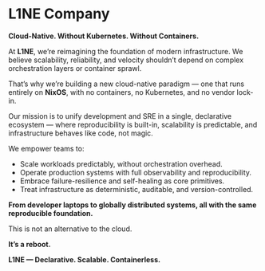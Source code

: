 # L1NE Company

**Cloud-Native. Without Kubernetes. Without Containers.**

At **L1NE**, we’re reimagining the foundation of modern infrastructure. We believe scalability, reliability, and velocity shouldn’t depend on complex orchestration layers or container sprawl.

That’s why we’re building a new cloud-native paradigm — one that runs entirely on **NixOS**, with no containers, no Kubernetes, and no vendor lock-in.

Our mission is to unify development and SRE in a single, declarative ecosystem — where reproducibility is built-in, scalability is predictable, and infrastructure behaves like code, not magic.

We empower teams to:

* Scale workloads predictably, without orchestration overhead.
* Operate production systems with full observability and reproducibility.
* Embrace failure-resilience and self-healing as core primitives.
* Treat infrastructure as deterministic, auditable, and version-controlled.

**From developer laptops to globally distributed systems, all with the same reproducible foundation.**

This is not an alternative to the cloud.

**It’s a reboot.**

**L1NE — Declarative. Scalable. Containerless.**
